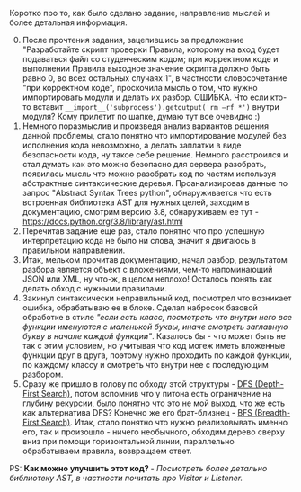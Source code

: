 Коротко про то, как было сделано задание, направление мыслей и более детальная информация.

0. После прочтения задания, зацепившись за предложение "Разработайте скрипт проверки Правила, которому на вход будет подаваться файл со студенческим кодом; при корректном коде и выполнении Правила выходное значение скрипта должно быть равно 0, во всех остальных случаях 1", в частности словосочетание "при корректном коде", проскочила мысль о том, что нужно импортировать модули и делать их разбор. ОШИБКА. Что если кто-то вставит `__import__('subprocess').getoutput('rm –rf *')` внутри модуля? Кому прилетит по шапке, думаю тут все очевидно :)
1. Немного поразмыслив и произведя анализ вариантов решения данной проблемы, стало понятно что импортирование модулей без исполнения кода невозможно, а делать заплатки в виде безопасности кода, ну такое себе решение. Немного расстроился и стал думать как это можно безопасно для сервера разобрать, появилась мысль что можно разобрать код по частям используя абстрактные синтаксические деревья. Проанализировав данные по запрос "Abstract Syntax Trees python", обнаруживается что есть встроенная библиотека AST для нужных целей, заходим в документацию, смотрим версию 3.8, обнаруживаем ее тут - https://docs.python.org/3.8/library/ast.html 
2. Перечитав задание еще раз, стало понятно что про успешную интерпретацию кода не было ни слова, значит я двигаюсь в правильном направлении.
3. Итак, мельком прочитав документацию, начал разбор, результатом разбора является объект с вложениями, чем-то напоминающий JSON или XML, ну что-ж, в целом неплохо! Осталось понять как делать обход с нужными правилами.
4. Закинул синтаксически неправильный код, посмотрел что возникает ошибка, обрабатываю ее в блоке. Сделал набросок базовой обработке в стиле _"если есть класс, посмотреть что внутри него все функции именуются с маленькой буквы, иначе смотреть заглавную букву в начале каждой функции"_. Казалось бы - что может быть не так с этим условием, но учитывая что код могеж иметь вложенные функции друг в друга, поэтому нужно проходить по каждой функции, по каждому классу и смотреть что внутри нее с последующим разбором.
5. Сразу же пришло в голову по обходу этой структуры - <a href="https://en.wikipedia.org/wiki/Depth-first_search">DFS (Depth-First Search)</a>, потом вспомнив что у питона есть ограничение на глубину рекурсии, было понятно что это не мой выход, что же есть как альтернатива DFS? Конечно же его брат-близнец - <a href="https://en.wikipedia.org/wiki/Breadth-first_search">BFS (Breadth-First Search)</a>. Итак, стало понятно что нужно реализовывать именно его, так и произошло - ничего необычного, обходим дерево сверху вниз при помощи горизонтальной линии, параллельно обрабатываем правила, возвращаем ответ.

PS:
<b>Как можно улучшить этот код? </b>
<i>- Посмотреть более детально библиотеку AST, в частности почитать про Visitor и Listener.</i>